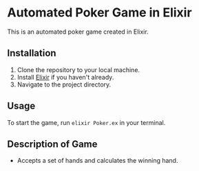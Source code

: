 # Automated Poker Game in Elixir

This is an automated poker game created in Elixir.

## Installation

1. Clone the repository to your local machine.
2. Install [Elixir](https://elixir-lang.org/install.html) if you haven't already.
3. Navigate to the project directory.

## Usage

To start the game, run `elixir Poker.ex` in your terminal.

## Description of Game

- Accepts a set of hands and calculates the winning hand.
